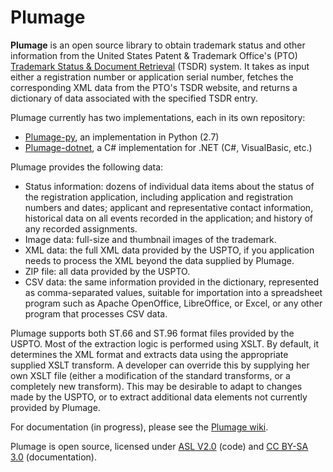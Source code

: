 Plumage
=======
**Plumage** is an open source library to obtain trademark status and other information from the United States Patent & Trademark Office's (PTO) [Trademark Status & Document Retrieval](http://tsdr.uspto.gov/) (TSDR) system.  It takes as input either a registration number or application serial number, fetches the corresponding XML data from the PTO's TSDR website, and returns a dictionary of data associated with the specified TSDR entry.

Plumage  currently has two implementations, each in its own repository:
* [Plumage-py](https://github.com/codingatty/Plumage-py), an implementation in Python (2.7)
* [Plumage-dotnet](https://github.com/codingatty/Plumage-dotnet), a C# implementation for .NET (C#, VisualBasic, etc.)

Plumage provides the following data:
* Status information: dozens of individual data items about the status of the registration application, including application and registration numbers and dates; applicant and representative contact information, historical data on all events recorded in the application; and history of any recorded assignments.  
* Image data: full-size and thumbnail images of the trademark.
* XML data: the full XML data provided by the USPTO, if you application needs to process the XML beyond the data supplied by Plumage.
* ZIP file: all data provided by the USPTO.
* CSV data: the same information provided in the dictionary, represented as comma-separated values, suitable for importation into a spreadsheet program such as Apache OpenOffice, LibreOffice, or Excel, or any other program that processes CSV data.

Plumage supports both ST.66 and ST.96 format files provided by the USPTO.  Most of the extraction logic is performed using XSLT.  By default, it determines the XML format and extracts data using the appropriate supplied XSLT transform.  A developer can override this by supplying her own XSLT file (either a modification of the standard transforms, or a completely new transform).  This may be desirable to adapt to changes made by the USPTO, or to extract additional data elements not currently provided by Plumage.

For documentation (in progress), please see the [Plumage wiki](https://github.com/codingatty/Plumage/wiki).

Plumage is open source, licensed under [ASL V2.0](http://www.apache.org/licenses/LICENSE-2.0) (code) and [CC BY-SA 3.0](http://creativecommons.org/licenses/by-sa/3.0/) (documentation).
